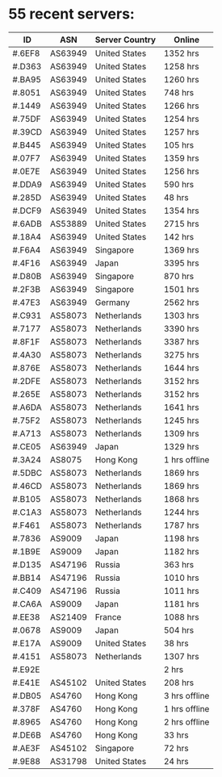 # 55 recent servers:

| ID | ASN | Server Country | Online |
| ------ | ------ | ------ | ------ |
| #.6EF8 | AS63949 | United States | 1352 hrs |
| #.D363 | AS63949 | United States | 1258 hrs |
| #.BA95 | AS63949 | United States | 1260 hrs |
| #.8051 | AS63949 | United States | 748 hrs |
| #.1449 | AS63949 | United States | 1266 hrs |
| #.75DF | AS63949 | United States | 1254 hrs |
| #.39CD | AS63949 | United States | 1257 hrs |
| #.B445 | AS63949 | United States | 105 hrs |
| #.07F7 | AS63949 | United States | 1359 hrs |
| #.0E7E | AS63949 | United States | 1256 hrs |
| #.DDA9 | AS63949 | United States | 590 hrs |
| #.285D | AS63949 | United States | 48 hrs |
| #.DCF9 | AS63949 | United States | 1354 hrs |
| #.6ADB | AS53889 | United States | 2715 hrs |
| #.18A4 | AS63949 | United States | 142 hrs |
| #.F6A4 | AS63949 | Singapore | 1369 hrs |
| #.4F16 | AS63949 | Japan | 3395 hrs |
| #.D80B | AS63949 | Singapore | 870 hrs |
| #.2F3B | AS63949 | Singapore | 1501 hrs |
| #.47E3 | AS63949 | Germany | 2562 hrs |
| #.C931 | AS58073 | Netherlands | 1303 hrs |
| #.7177 | AS58073 | Netherlands | 3390 hrs |
| #.8F1F | AS58073 | Netherlands | 3387 hrs |
| #.4A30 | AS58073 | Netherlands | 3275 hrs |
| #.876E | AS58073 | Netherlands | 1644 hrs |
| #.2DFE | AS58073 | Netherlands | 3152 hrs |
| #.265E | AS58073 | Netherlands | 3152 hrs |
| #.A6DA | AS58073 | Netherlands | 1641 hrs |
| #.75F2 | AS58073 | Netherlands | 1245 hrs |
| #.A713 | AS58073 | Netherlands | 1309 hrs |
| #.CE05 | AS63949 | Japan | 1329 hrs |
| #.3A24 | AS8075 | Hong Kong | 1 hrs offline |
| #.5DBC | AS58073 | Netherlands | 1869 hrs |
| #.46CD | AS58073 | Netherlands | 1869 hrs |
| #.B105 | AS58073 | Netherlands | 1868 hrs |
| #.C1A3 | AS58073 | Netherlands | 1244 hrs |
| #.F461 | AS58073 | Netherlands | 1787 hrs |
| #.7836 | AS9009 | Japan | 1198 hrs |
| #.1B9E | AS9009 | Japan | 1182 hrs |
| #.D135 | AS47196 | Russia | 363 hrs |
| #.BB14 | AS47196 | Russia | 1010 hrs |
| #.C409 | AS47196 | Russia | 1011 hrs |
| #.CA6A | AS9009 | Japan | 1181 hrs |
| #.EE38 | AS21409 | France | 1088 hrs |
| #.0678 | AS9009 | Japan | 504 hrs |
| #.E17A | AS9009 | United States | 38 hrs |
| #.4151 | AS58073 | Netherlands | 1307 hrs |
| #.E92E |  |  | 2 hrs |
| #.E41E | AS45102 | United States | 208 hrs |
| #.DB05 | AS4760 | Hong Kong | 3 hrs offline |
| #.378F | AS4760 | Hong Kong | 1 hrs offline |
| #.8965 | AS4760 | Hong Kong | 2 hrs offline |
| #.DE6B | AS4760 | Hong Kong | 33 hrs |
| #.AE3F | AS45102 | Singapore | 72 hrs |
| #.9E88 | AS31798 | United States | 24 hrs |

